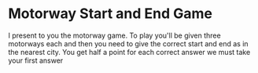 # Motorway Start and End Game 
I present to you the motorway game. To play you'll be given three motorways each and then you need to give the correct start and end as in the nearest city. You get half a point for each correct answer we must take your first answer
